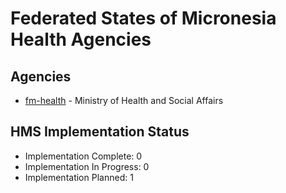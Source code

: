 # Federated States of Micronesia Health Agencies

## Agencies

- [fm-health](fm-health/index.md) - Ministry of Health and Social Affairs

## HMS Implementation Status

- Implementation Complete: 0
- Implementation In Progress: 0
- Implementation Planned: 1

